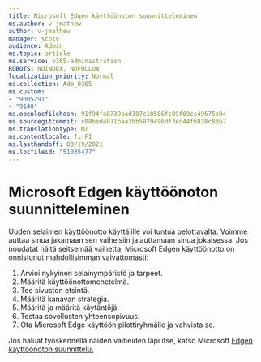 ```yaml
---
title: Microsoft Edgen käyttöönoton suunnitteleminen
ms.author: v-jmathew
author: v-jmathew
manager: scotv
audience: Admin
ms.topic: article
ms.service: o365-administration
ROBOTS: NOINDEX, NOFOLLOW
localization_priority: Normal
ms.collection: Adm_O365
ms.custom:
- "9005291"
- "9140"
ms.openlocfilehash: 91f94fa8739bad387c18586fc89f69cc49675b04
ms.sourcegitcommit: c08bed4071baa3bb5879496df3ed44fb828c8367
ms.translationtype: MT
ms.contentlocale: fi-FI
ms.lasthandoff: 03/19/2021
ms.locfileid: "51035477"
---
```

# <a name="plan-your-deployment-of-microsoft-edge"></a>Microsoft Edgen käyttöönoton suunnitteleminen

Uuden selaimen käyttöönotto käyttäjille voi tuntua pelottavalta. Voimme auttaa sinua jakamaan sen vaiheisiin ja auttamaan sinua jokaisessa. Jos noudatat näitä seitsemää vaihetta, Microsoft Edgen käyttöönotto on onnistunut mahdollisimman vaivattomasti:

1. Arvioi nykyinen selainympäristö ja tarpeet.
2. Määritä käyttöönottomenetelmä.
3. Tee sivuston etsintä.
4. Määritä kanavan strategia.
5. Määritä ja määritä käytäntöjä.
6. Testaa sovellusten yhteensopivuus.
7. Ota Microsoft Edge käyttöön pilottiryhmälle ja vahvista se.

Jos haluat työskennellä näiden vaiheiden läpi itse, katso Microsoft [Edgen käyttöönoton suunnittelu.](https://go.microsoft.com/fwlink/?linkid=2129990)
